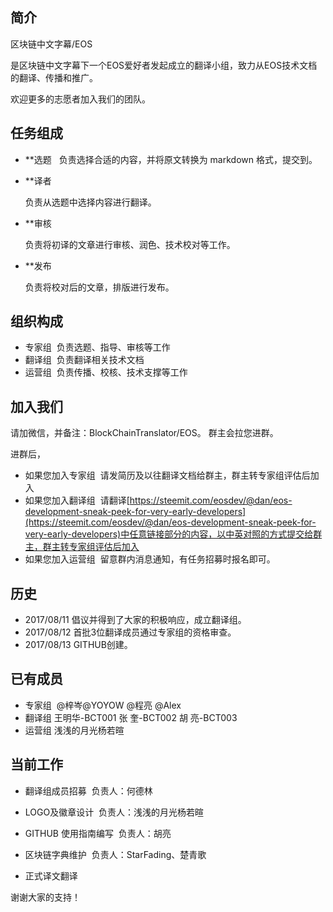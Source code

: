 简介
-------------------------------

区块链中文字幕/EOS 

是区块链中文字幕下一个EOS爱好者发起成立的翻译小组，致力从EOS技术文档的翻译、传播和推广。

欢迎更多的志愿者加入我们的团队。

任务组成
-------------------------------

- **选题
  
  负责选择合适的内容，并将原文转换为 markdown 格式，提交到。

- **译者  

  负责从选题中选择内容进行翻译。

- **审核  
  
  负责将初译的文章进行审核、润色、技术校对等工作。

- **发布 
  
  负责将校对后的文章，排版进行发布。

组织构成
-------------------------------

- 专家组 
  负责选题、指导、审核等工作
- 翻译组
  负责翻译相关技术文档
- 运营组
  负责传播、校核、技术支撑等工作

加入我们
-------------------------------

请加微信，并备注：BlockChainTranslator/EOS。
群主会拉您进群。

进群后，
- 如果您加入专家组
  请发简历及以往翻译文档给群主，群主转专家组评估后加入
- 如果您加入翻译组
  请翻译[https://steemit.com/eosdev/@dan/eos-development-sneak-peek-for-very-early-developers](https://steemit.com/eosdev/@dan/eos-development-sneak-peek-for-very-early-developers)中任意链接部分的内容，以中英对照的方式提交给群主，群主转专家组评估后加入
- 如果您加入运营组
  留意群内消息通知，有任务招募时报名即可。

历史
-------------------------------

* 2017/08/11 倡议并得到了大家的积极响应，成立翻译组。
* 2017/08/12 首批3位翻译成员通过专家组的资格审查。
* 2017/08/13 GITHUB创建。

已有成员
-------------------------------

- 专家组
  @梓岑@YOYOW
  @程亮
  @Alex
- 翻译组
  王明华-BCT001
  张  奎-BCT002
  胡  亮-BCT003
- 运营组
  浅浅的月光杨若暄

当前工作
-------------------------------
- 翻译组成员招募
  负责人：何德林
- LOGO及徽章设计
  负责人：浅浅的月光杨若暄
- GITHUB 使用指南编写
  负责人：胡亮
- 区块链字典维护
  负责人：StarFading、楚青歌

- 正式译文翻译



谢谢大家的支持！

